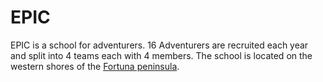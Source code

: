 # EPIC

EPIC is a school for adventurers. 
16 Adventurers are recruited each year and split into 4 teams each with 4 
members. 
The school is located on the western shores of the 
[Fortuna peninsula](fortuna.html).